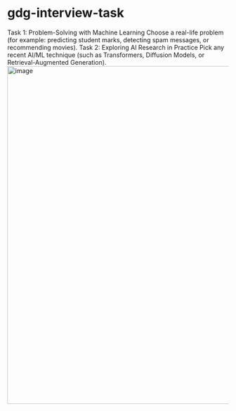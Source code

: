 # gdg-interview-task
Task 1: Problem-Solving with Machine Learning Choose a real-life problem (for example: predicting student marks, detecting spam messages, or recommending movies).  Task 2: Exploring AI Research in Practice Pick any recent AI/ML technique (such as Transformers, Diffusion Models, or Retrieval-Augmented Generation). 
<img width="718" height="768" alt="image" src="https://github.com/user-attachments/assets/bd28a5e0-ca5d-4e01-a835-ff7231eee06b" />

